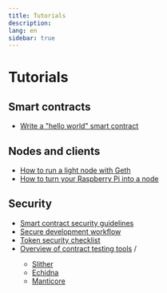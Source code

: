 ```yaml
---
title: Tutorials
description:
lang: en
sidebar: true
---
```


# Tutorials

<Tutorials />

## Smart contracts

- [Write a "hello world" smart contract](/en/edn/tutorials/hello-world-contract/)

## Nodes and clients

- [How to run a light node with Geth](/en/edn/tutorials/run-light-node-geth/)
- [How to turn your Raspberry Pi into a node](/en/edn/tutorials/run-node-raspberry-pi/)

## Security

- [Smart contract security guidelines](/en/edn/tutorials/security-guidelines/)
- [Secure development workflow](/en/edn/tutorials/secure-development-workflow/)
- [Token security checklist](/en/edn/tutorials/token-security/)
- [Overview of contract testing tools](/en/edn/tutorials/testing-products/) / <Pill message="Advanced" />
  - [Slither](/en/edn/tutorials/testing-products/slither/)
  - [Echidna](/en/edn/tutorials/testing-products/echidna/)
  - [Manticore](/en/edn/tutorials/testing-products/manticore/)
